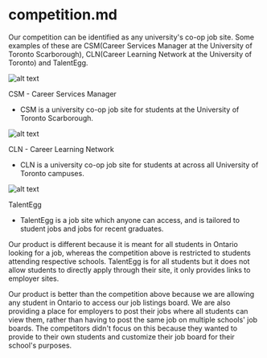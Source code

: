 
# competition.md

Our competition can be identified as any university's co-op job site. Some examples of these are CSM(Career Services Manager at the University of Toronto Scarborough), CLN(Career Learning Network at the University of Toronto) and TalentEgg. 

![alt text](https://github.com/UTSCCSCC01/Better-Jobs/blob/master/images/competition.md/Screenshot%20from%202017-06-05%2016-28-37.png "CSM Screenshot")

CSM - Career Services Manager
- CSM is a university co-op job site for students at the University of Toronto Scarborough. 

![alt text](https://github.com/UTSCCSCC01/Better-Jobs/blob/master/images/competition.md/Screenshot%20from%202017-06-05%2016-29-14.png "CLN Screenshot")

CLN - Career Learning Network
- CLN is a university co-op job site for students at across all University of Toronto campuses.

![alt text](https://github.com/UTSCCSCC01/Better-Jobs/blob/master/images/competition.md/Screenshot%20from%202017-06-05%2016-59-20.png "TalentEgg Screenshot")

TalentEgg
- TalentEgg is a job site which anyone can access, and is tailored to student jobs and jobs for recent graduates.

Our product is different because it is meant for all students in Ontario looking for a job, whereas the competition above is restricted to students attending respective schools. TalentEgg is for all students but it does not allow students to directly apply through their site, it only provides links to employer sites.  

Our product is better than the competition above because we are allowing any student in Ontario to access our job listings board. We are also providing a place for employers to post their jobs where all students can view them, rather than having to post the same job on multiple schools' job boards. The competitors didn't focus on this because they wanted to provide to their own students and customize their job board for their school's purposes. 
